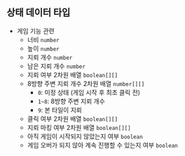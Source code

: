 ## 상태 데이터 타입
- 게임 기능 관련
  - 너비 `number`
  - 높이 `number`
  - 지뢰 개수 `number`
  - 남은 지뢰 개수 `number`
  - 지뢰 여부 2차원 배열 `boolean[][]`
  - 8방향 주변 지뢰 개수 2차원 배열 `number[][]`
    - `0`: 미정 상태 (게임 시작 후 최초 클릭 전)
    - `1~8`: 8방향 주변 지뢰 개수
    - `9`: 본 타일이 지뢰
  - 클릭 여부 2차원 배열 `boolean[][]`
  - 지뢰 마킹 여부 2차원 배열 `boolean[][]`
  - 아직 게임이 시작되지 않았는지 여부 `boolean`
  - 게임 오버가 되지 않아 계속 진행할 수 있는지 여부 `boolean`
